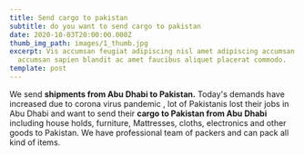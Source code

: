 ```yaml
---
title: Send cargo to pakistan
subtitle: do you want to send cargo to pakistan
date: 2020-10-03T20:00:00.000Z
thumb_img_path: images/1_thumb.jpg
excerpt: Vis accumsan feugiat adipiscing nisl amet adipiscing accumsan blandit
  accumsan sapien blandit ac amet faucibus aliquet placerat commodo.
template: post
---
```

We send **shipments from Abu Dhabi to Pakistan.**  Today's demands have increased due to corona virus pandemic , lot of Pakistanis lost their jobs in Abu Dhabi and want to send their **cargo to Pakistan from Abu Dhabi** including house holds, furniture, Mattresses, cloths, electronics and other goods to Pakistan. 
We have professional team of packers and can pack all kind of items.